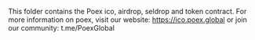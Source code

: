 This folder contains the Poex ico, airdrop, seldrop and token contract. 
For more information on poex, visit our website: https://ico.poex.global or join our  community: t.me/PoexGlobal
